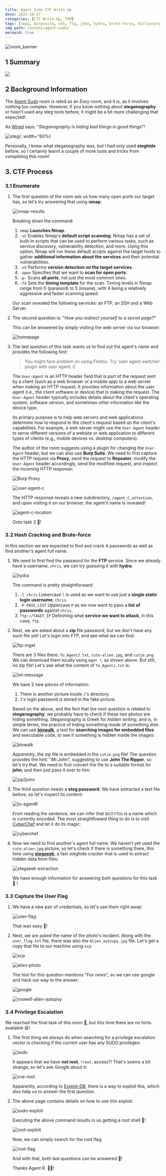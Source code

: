 ```yaml
---
title: Agent Sudo CTF Write Up
date: 2023-10-27
categories: [CTF Write Up, THM]
tags: [nmap, burpsuite, ssh, ftp, john, hydra, brute-force, dictionary-attack, steganography, binwalk, stegseek, john, encoding, base64, exploit-db, gtfobins, sudo, zip, compression]
img_path: /assets/agent-sudo/
mermaid: true
---
```


![room_banner](agent-sudo-banner.png)

## 1 Summary

[![](https://mermaid.ink/img/pako:eNptUs1O4zAQfhXLXIpEpJ5zqNQ0LUHigMjuyeEwdSaJaWJHtgNbIV5kL5x5Ox6BGVrtUiA-ZPT9jD-P_SS1q1Gmsundo-7AR3F9W1lB31Kt7TSgh2icvUvTdNtPeKAy9TugT5Yt2iiqykYYRvTGtqeylZqxzsKA58x4rA9ErnKjuS34PfuXMYLenZrXarb5dSM0mcKpe6PKiC1Y13oYu48GBYSOpNSEQjCQI53rW6BLNSvL4tCTVWKieOLt5e_r6Q6FuvHmwfTYIsswaOh_GMOVmnnn4pcGvGh6SSLsAKNIkoXIGMkIySY_inIyEQl3qyO8yLnIie_2tQem1kdkseFiQ9TWWHiEfseBAp0_IH7U966z_F_tt-h1hw3bL4-uRcFFQfb1n7F3JiZ5xvzVIabuIYScLBRchOjdDtOzZj7_xLQe0f7j5s1njifxn5o38kLSexnA1PSgnnjnSsYOB6xkSmUNflfJyj6TDqboyr3VMo1-wgs5jTVEzA3QnQ4ybaAP-PwOyFndcQ?type=png)](https://mermaid.live/edit#pako:eNptUs1O4zAQfhXLXIpEpJ5zqNQ0LUHigMjuyeEwdSaJaWJHtgNbIV5kL5x5Ox6BGVrtUiA-ZPT9jD-P_SS1q1Gmsundo-7AR3F9W1lB31Kt7TSgh2icvUvTdNtPeKAy9TugT5Yt2iiqykYYRvTGtqeylZqxzsKA58x4rA9ErnKjuS34PfuXMYLenZrXarb5dSM0mcKpe6PKiC1Y13oYu48GBYSOpNSEQjCQI53rW6BLNSvL4tCTVWKieOLt5e_r6Q6FuvHmwfTYIsswaOh_GMOVmnnn4pcGvGh6SSLsAKNIkoXIGMkIySY_inIyEQl3qyO8yLnIie_2tQem1kdkseFiQ9TWWHiEfseBAp0_IH7U966z_F_tt-h1hw3bL4-uRcFFQfb1n7F3JiZ5xvzVIabuIYScLBRchOjdDtOzZj7_xLQe0f7j5s1njifxn5o38kLSexnA1PSgnnjnSsYOB6xkSmUNflfJyj6TDqboyr3VMo1-wgs5jTVEzA3QnQ4ybaAP-PwOyFndcQ)

## 2 Background Information

The [Agent Sudo](https://tryhackme.com/room/agentsudoctf) room is rated as an *Easy* room, and it is, as it involves nothing too complex. However, if you know nothing about **steganography** or hasn't used any steg tools before, it might be a bit more challenging that expected! 

As [Wired](https://www.wired.com/story/steganography-hacker-lexicon/) says: "*Steganography is hiding bad things in good things*"!

![steg](https://media.wired.com/photos/594db1717c1bde11fe06f341/master/w_1920,c_limit/hidden_data-01.png){: width="60%}

Personally, I knew what steganography was, but I had only used **steghide** before, so I certainly learnt a couple of more tools and tricks from completing this room!

## 3. CTF Process

### 3.1 Enumerate

1. The first question of the room ask us how many open ports our target has, so let's try answering that using **nmap**:

    ![nmap-results](nmap-results.png)

    Breaking down the command:
    1. `nmap` **Launches Nmap**.
    2. `-sC` Enables Nmap's **default script scanning**. Nmap has a set of built-in scripts that can be used to perform various tasks, such as service discovery, vulnerability detection, and more. Using this option, Nmap will run these default scripts against the target hosts to gather **additional information about the services** and their potential vulnerabilities.
    3. `-sV` Performs **version detection on the target services**.
    4. `-open` Specifies that we want to **scan for open ports**.
    5. `-p-` Scans **all ports**, not just the most common ones.
    5. `-T4` Sets the **timing template** for the scan. Timing levels in Nmap range from 0 (paranoid) to 5 (insane), with 4 being a relatively aggressive and faster scanning speed.

    Our scan revealed the following services: an FTP, an SSH and a Web Server.

2. The second question is: "*How you redirect yourself to a secret page?*"

    This can be answered by simply visiting the web server via our browser:

    ![homepage](homepage.png)

3. The last question of this task wants us to find out the agent's name and provides the following hint:

    >You might face problem on using Firefox. Try 'user agent switcher' plugin with user agent: C

    The `User-Agent` is an HTTP header field that is part of the request sent by a client (such as a web browser or a mobile app) to a web server when making an HTTP request. It provides information about the user agent (i.e., the client software or device) that is making the request. The `User-Agent` header typically includes details about the client's operating system, software version, and sometimes other information like the device type.

    Its primary purpose is to help web servers and web applications determine how to respond to the client's request based on the client's capabilities. For example, a web server might use the `User-Agent` header to serve different versions of a website or web application to different types of clients (e.g., mobile devices vs. desktop computers).
    
    The author of the room suggests using a plugin for changing the `User-Agent` header, but we can also use **Burp Suite**. We need to first capture the HTTP request via **Proxy**, send the request to **Repeater**, modify the `User-Agent` header accordingly, send the modified request, and inspect the incoming HTTP response:

    ![Burp Proxy](http-request-proxy.jpg)

    ![user-agent-c](user-agent-c.jpg)

    The HTTP response reveals a new subdirectory, `/agent_C_attention`, and upon visiting it on our browser, the agent's name is revealed!

    ![agent-c-location](agent-c-location.png)

    Onto task 2 🏃!

### 3.2 Hash Cracking and Brute-force

In this section we are expected to find and crack 4 passwords as well as find another's agent full name.

1. We need to first find the password for the **FTP** service. Since we already have a username, `chris`, we can try guessing it with **hydra**:

    ![hydra](hydra-ftp-password.jpg)

    The command is pretty straightforward:
    1. `-l chris` Lowercase `l` is used as we want to use just a **single static login username**, `chris`.
    2. `-P PASS_LIST` Uppercase `P` as we now want to pass a **list of passwords** against `chris`.
    3. `ftp://TAGET_IP` Definining what **service we want to attack**, in this case, `ftp`.

2. Next, we are asked about a **zip** file password, but we don't have any such file yet! Let's login into FTP, and see what we can find:

    ![ftp-mget](ftp-mget.png)

    There are 3 files there: `To_AgentJ.txt`, `cute-alien.jpg`, and `cutie.png`. We can download them locally using `mget *`, as shown above. But still, no zip file! Let's see what the content of `To_AgentJ.txt` is:

    ![txt-message](txt-message.png)

    We have 2 new pieces of information:
    1. There is another picture inside `J`'s directory.
    2. `J`'s login password is stored in the fake picture.

    Based on the above, and the fact that the next question is related to **steganography**, we probably have to check if these two photos are hiding something. Steganography is Greek for *hidden writing*, and is, in simple terms, the practice of hiding something inside of something else. We can use [**binwalk**](https://www.kali.org/tools/binwalk/), a tool for **searching images for embedded files** and executable code, to see if something is hidden inside the images:

    ![binwalk](binwalk.png)

    Apparently, the zip file is embedded in the `cutie.png` file! The question provides the hint: "*Mr.John*", suggesting to use **John The Ripper**, so let's try that. We need to first convert the file to a suitable format for **john**, and then just pass it over to him:

    ![zip2john](zip2john.jpg) 

3. The third question needs a **steg password**. We have extracted a text file before, so let's inspect its content:

    ![to-agentR](to-agentR-txt.png)

    From reading the sentence, we can infer that `QXJlYTUx` is a name which is currently encoded. The most straightfoward thing to do is to visit [CyberChef](https://gchq.github.io/CyberChef/) and let it do its magic:

    ![cyberchef](cyberchef.jpg)

4. Now we need to find another's agent full name. We haven't yet used the `cute-alien.jpg` picture, so let's check if there is something there, this time using [**stegseek**](https://github.com/RickdeJager/stegseek), a fast steghide cracker that is used to extract hidden data from files:

    ![stegseek-extraction](stegseek-extraction.jpg)

    We have enough information for answering both questions for this task 🍻 ! 

### 3.3 Capture the User Flag

1. We have a new pair of credentials, so let's use them right away:

    ![user-flag](user-flag.jpg)

    That was easy 🚩!

2. Next, we are asked the name of the photo's incident. Along with the `user_flag.txt` file, there was also the `Alien_autospy.jpg` file. Let's get a copy that file to our machine using `scp`:

    ![scp](scp.png)

    ![alien-photo](alien-photo.png)

    The hint for this question mentions "*Fox news*", so we can use google and hack our way to the answer:

    ![google](google-incident-fox.png)

    ![roswell-alien-autopsy](roswell-alien-autopsy-fox.png)

### 3.4 Privilege Escalation

We reached the final task of this room 🎉, but this time there are no hints available 😩!

1. The first thing we always do when searching for a privilege escalation vector is checking if the current user has any SUDO privileges:

    ![sudo](sudo-l.png)

    It appears that we have **not root**, `!root`, access?! That's seems a bit strange, so let's ask Google about it:

    ![cve-root](cve-root.png)

    Apparently, according to [Exploit-DB](https://www.exploit-db.com/exploits/47502), there is a way to exploit this, which also help us to answer the first question. 

2. The above page contains details on how to use this exploit:

    ![sudo-exploit](sudo-exploit.png)

    Executing the above command results in us getting a root shell 🍾!

    ![root-exploit](root-exploit.png)

    Now, we can simply search for the root flag:

    ![root-flag](root-flag.jpg)

    And with that, both last questions can be answered 🚩! 
    
    Thanks Agent R. 🕵️‍♂️!